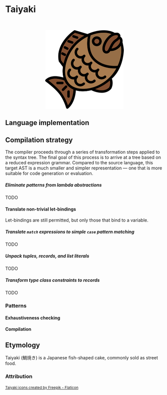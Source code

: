 # Taiyaki

<p>&nbsp;</p>
<p align="center">
  <img src="https://raw.githubusercontent.com/laserpants/area-51/dev/taiyaki/docs/taiyaki.png" width="250" />
</p>

## Language implementation

## Compilation strategy

The compiler proceeds through a series of transformation steps applied to the
syntax tree. The final goal of this process is to arrive at a tree based on a
reduced expression grammar. Compared to the source language, this target AST is
a much smaller and simpler representation &mdash; one that is more suitable for
code generation or evaluation.

##### Eliminate patterns from lambda abstractions

TODO

#### Translate non-trivial let-bindings

Let-bindings are still permitted, but only those that bind to a variable.

##### Translate `match` expressions to simple `case` pattern matching

TODO

##### Unpack tuples, records, and list literals

TODO

##### Transform type class constraints to records

TODO

### Patterns

#### Exhaustiveness checking

#### Compilation

## Etymology

Taiyaki (鯛焼き) is a Japanese fish-shaped cake, commonly sold as street food.

### Attribution

<small>
  <a href="https://www.flaticon.com/free-icons/taiyaki" title="taiyaki icons">Taiyaki icons created by Freepik - Flaticon</a>
</small>
